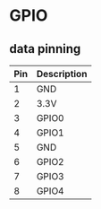 # GPIO
## data pinning
| Pin | Description |
| --- | ----------- |
| 1 | GND |
| 2 | 3.3V |
| 3 | GPIO0 |
| 4 | GPIO1 |
| 5 | GND |
| 6 | GPIO2 |
| 7 | GPIO3 |
| 8 | GPIO4 |

